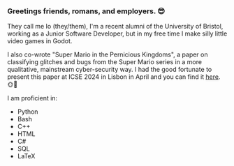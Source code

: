 ### Greetings friends, romans, and employers. 😎

They call me Io (they/them), I'm a recent alumni of the University of Bristol, working as a Junior Software Developer, but in my free time I make silly little video games in Godot.

I also co-wrote "Super Mario in the Pernicious Kingdoms", a paper on classifying glitches and bugs from the Super Mario series in a more qualitative, mainstream cyber-security way. I had the good fortunate to present this paper at ICSE 2024 in Lisbon in April and you can find it [here](https://arxiv.org/pdf/2404.14870). 🌞🥳

I am proficient in:
- Python
- Bash
- C++
- HTML
- C#
- SQL
- LaTeX



<!--
**IoLimmer/IoLimmer** is a ✨ _special_ ✨ repository because its `README.md` (this file) appears on your GitHub profile.

Here are some ideas to get you started:

- 🔭 I’m currently working on ...
- 🌱 I’m currently learning ...
- 👯 I’m looking to collaborate on ...
- 🤔 I’m looking for help with ...
- 💬 Ask me about ...
- 📫 How to reach me: ...
- 😄 Pronouns: ...
- ⚡ Fun fact: ...
-->
